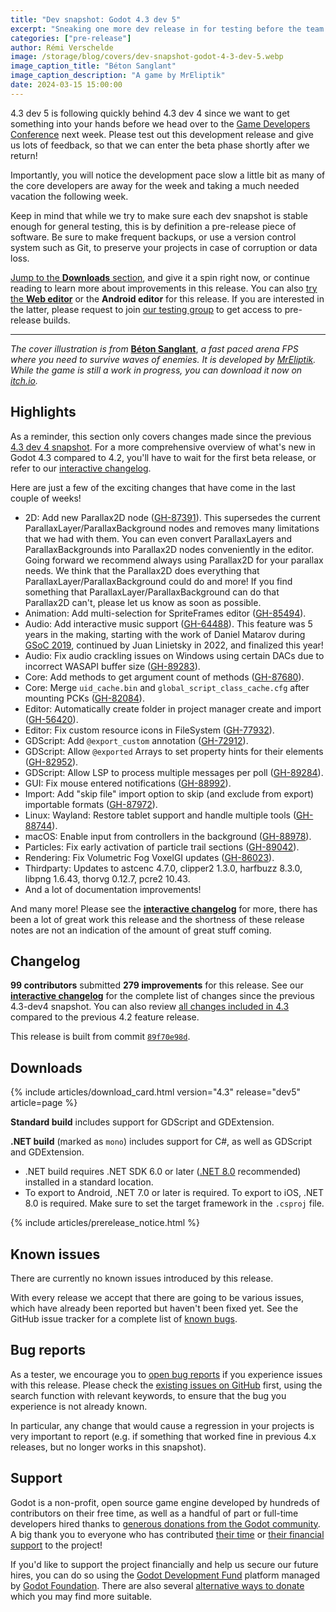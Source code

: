 ```yaml
---
title: "Dev snapshot: Godot 4.3 dev 5"
excerpt: "Sneaking one more dev release in for testing before the team heads to GDC!"
categories: ["pre-release"]
author: Rémi Verschelde
image: /storage/blog/covers/dev-snapshot-godot-4-3-dev-5.webp
image_caption_title: "Béton Sanglant"
image_caption_description: "A game by MrEliptik"
date: 2024-03-15 15:00:00
---
```


4.3 dev 5 is following quickly behind 4.3 dev 4 since we want to get something into your hands before we head over to the [Game Developers Conference](https://godotengine.org/article/godot-at-gdc-2024/) next week. Please test out this development release and give us lots of feedback, so that we can enter the beta phase shortly after we return!

Importantly, you will notice the development pace slow a little bit as many of the core developers are away for the week and taking a much needed vacation the following week.

Keep in mind that while we try to make sure each dev snapshot is stable enough for general testing, this is by definition a pre-release piece of software. Be sure to make frequent backups, or use a version control system such as Git, to preserve your projects in case of corruption or data loss.

[Jump to the **Downloads** section](#downloads), and give it a spin right now, or continue reading to learn more about improvements in this release. You can also [try the **Web editor**](https://editor.godotengine.org/releases/4.3.dev5/) or the **Android editor** for this release. If you are interested in the latter, please request to join [our testing group](https://groups.google.com/g/godot-testers) to get access to pre-release builds.

-----

*The cover illustration is from* [**Béton Sanglant**](https://mreliptik.itch.io/beton-sanglant), *a fast paced arena FPS where you need to survive waves of enemies. It is developed by [MrEliptik](https://twitter.com/mreliptik). While the game is still a work in progress, you can download it now on [itch.io](https://mreliptik.itch.io/beton-sanglant).*

## Highlights

As a reminder, this section only covers changes made since the previous [4.3 dev 4 snapshot](/article/dev-snapshot-godot-4-3-dev-4/). For a more comprehensive overview of what's new in Godot 4.3 compared to 4.2, you'll have to wait for the first beta release, or refer to our [interactive changelog](https://godotengine.github.io/godot-interactive-changelog/#4.3).

Here are just a few of the exciting changes that have come in the last couple of weeks!

- 2D: Add new Parallax2D node ([GH-87391](https://github.com/godotengine/godot/pull/87391)). This supersedes the current ParallaxLayer/ParallaxBackground nodes and removes many limitations that we had with them. You can even convert ParallaxLayers and ParallaxBackgrounds into Parallax2D nodes conveniently in the editor. Going forward we recommend always using Parallax2D for your parallax needs. We think that the Parallax2D does everything that ParallaxLayer/ParallaxBackground could do and more! If you find something that ParallaxLayer/ParallaxBackground can do that Parallax2D can't, please let us know as soon as possible.
- Animation: Add multi-selection for SpriteFrames editor ([GH-85494](https://github.com/godotengine/godot/pull/85494)).
- Audio: Add interactive music support ([GH-64488](https://github.com/godotengine/godot/pull/64488)). This feature was 5 years in the making, starting with the work of Daniel Matarov during [GSoC 2019](/article/gsoc-2019-progress-report-3/#interactive-music), continued by Juan Linietsky in 2022, and finalized this year!
- Audio: Fix audio crackling issues on Windows using certain DACs due to incorrect WASAPI buffer size ([GH-89283](https://github.com/godotengine/godot/pull/89283)).
- Core: Add methods to get argument count of methods ([GH-87680](https://github.com/godotengine/godot/pull/87680)).
- Core: Merge `uid_cache.bin` and `global_script_class_cache.cfg` after mounting PCKs ([GH-82084](https://github.com/godotengine/godot/pull/82084)).
- Editor: Automatically create folder in project manager create and import ([GH-56420](https://github.com/godotengine/godot/pull/56420)).
- Editor: Fix custom resource icons in FileSystem ([GH-77932](https://github.com/godotengine/godot/pull/77932)).
- GDScript: Add `@export_custom` annotation ([GH-72912](https://github.com/godotengine/godot/pull/72912)).
- GDScript: Allow `@exported` Arrays to set property hints for their elements ([GH-82952](https://github.com/godotengine/godot/pull/82952)).
- GDScript: Allow LSP to process multiple messages per poll ([GH-89284](https://github.com/godotengine/godot/pull/89284)).
- GUI: Fix mouse entered notifications ([GH-88992](https://github.com/godotengine/godot/pull/88992)).
- Import: Add "skip file" import option to skip (and exclude from export) importable formats ([GH-87972](https://github.com/godotengine/godot/pull/87972)).
- Linux: Wayland: Restore tablet support and handle multiple tools ([GH-88744](https://github.com/godotengine/godot/pull/88744)).
- macOS: Enable input from controllers in the background ([GH-88978](https://github.com/godotengine/godot/pull/88978)).
- Particles: Fix early activation of particle trail sections ([GH-89042](https://github.com/godotengine/godot/pull/89042)).
- Rendering: Fix Volumetric Fog VoxelGI updates ([GH-86023](https://github.com/godotengine/godot/pull/86023)).
- Thirdparty: Updates to astcenc 4.7.0, clipper2 1.3.0, harfbuzz 8.3.0, libpng 1.6.43, thorvg 0.12.7, pcre2 10.43.
- And a lot of documentation improvements!

And many more! Please see the [**interactive changelog**](https://godotengine.github.io/godot-interactive-changelog/#4.3-dev5) for more, there has been a lot of great work this release and the shortness of these release notes are not an indication of the amount of great stuff coming.

## Changelog

**99 contributors** submitted **279 improvements** for this release. See our [**interactive changelog**](https://godotengine.github.io/godot-interactive-changelog/#4.3-dev5) for the complete list of changes since the previous 4.3-dev4 snapshot. You can also review [all changes included in 4.3](https://godotengine.github.io/godot-interactive-changelog/#4.3) compared to the previous 4.2 feature release.

This release is built from commit [`89f70e98d`](https://github.com/godotengine/godot/commit/89f70e98d209563abb4dbc1f8cd5d76c81eb7940).

## Downloads

{% include articles/download_card.html version="4.3" release="dev5" article=page %}

**Standard build** includes support for GDScript and GDExtension.

**.NET build** (marked as `mono`) includes support for C#, as well as GDScript and GDExtension.
- .NET build requires .NET SDK 6.0 or later ([.NET 8.0](https://dotnet.microsoft.com/en-us/download/dotnet/8.0) recommended) installed in a standard location.
- To export to Android, .NET 7.0 or later is required. To export to iOS, .NET 8.0 is required. Make sure to set the target framework in the `.csproj` file.

{% include articles/prerelease_notice.html %}

## Known issues

There are currently no known issues introduced by this release.

With every release we accept that there are going to be various issues, which have already been reported but haven't been fixed yet. See the GitHub issue tracker for a complete list of [known bugs](https://github.com/godotengine/godot/issues?q=is%3Aissue+is%3Aopen+label%3Abug+).

## Bug reports

As a tester, we encourage you to [open bug reports](https://github.com/godotengine/godot/issues) if you experience issues with this release. Please check the [existing issues on GitHub](https://github.com/godotengine/godot/issues) first, using the search function with relevant keywords, to ensure that the bug you experience is not already known.

In particular, any change that would cause a regression in your projects is very important to report (e.g. if something that worked fine in previous 4.x releases, but no longer works in this snapshot).

## Support

Godot is a non-profit, open source game engine developed by hundreds of contributors on their free time, as well as a handful of part or full-time developers hired thanks to [generous donations from the Godot community](https://fund.godotengine.org/). A big thank you to everyone who has contributed [their time](https://github.com/godotengine/godot/blob/master/AUTHORS.md) or [their financial support](https://github.com/godotengine/godot/blob/master/DONORS.md) to the project!

If you'd like to support the project financially and help us secure our future hires, you can do so using the [Godot Development Fund](https://fund.godotengine.org/) platform managed by [Godot Foundation](https://godot.foundation/). There are also several [alternative ways to donate](/donate) which you may find more suitable.
